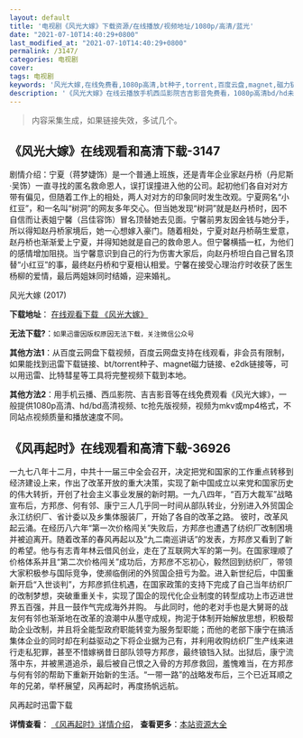 ```yaml
---
layout: default
title: '电视剧《风光大嫁》下载资源/在线播放/视频地址/1080p/高清/蓝光'
date: "2021-07-10T14:40:29+0800"
last_modified_at: "2021-07-10T14:40:29+0800"
permalink: /3147/
categories: 电视剧
cover:
tags: 电视剧
keywords: '风光大嫁,在线免费看,1080p高清,bt种子,torrent,百度云盘,magnet,磁力链,迅雷下载资源'
description: '《风光大嫁》在线云播放手机西瓜影院吉吉影音免费看，1080p高清bd/hd未删减完整版和tc抢先枪版，mkv/mp4格式，附带bt/torrent种子、magnet/磁力链、百度云盘、网盘资源迅雷下载链接'
---
```


>内容采集生成，如果链接失效，多试几个。


## 《风光大嫁》在线观看和高清下载-3147

剧情介绍：宁夏（蒋梦婕饰）是一个普通上班族，还是青年企业家赵丹桥（丹尼斯·吴饰）一直寻找的匿名救命恩人，误打误撞进入他的公司。起初他们各自对对方带有偏见，但随着工作上的相处，两人对对方的印象同时发生改观。宁夏网名“小红豆”，和一名叫“树洞”的网友多年交心。但当她发现“树洞”就是赵丹桥时，因不自信而让表姐宁馨（吕佳容饰）冒名顶替她去见面。宁馨前男友因金钱与她分手，所以得知赵丹桥家境后，她一心想嫁入豪门。随着相处，宁夏对赵丹桥萌生爱意，赵丹桥也渐渐爱上宁夏，并得知她就是自己的救命恩人。但宁馨横插一杠，为他们的感情增加阻挠。当宁馨意识到自己的行为伤害大家后，向赵丹桥坦白自己冒名顶替“小红豆”的事，最终赵丹桥和宁夏相认相爱。宁馨在接受心理治疗时收获了医生杨柳的爱情，最后两姐妹同时结婚，迎来婚礼。


风光大嫁 (2017)

**下载地址**： [在线观看下载 《风光大嫁》](https://www.btbtdy.me/btdy/dy12473.html) 


**无法下载?**：`如果迅雷因版权原因无法下载，关注微信公众号 `

**其他方法1**：从百度云网盘下载视频，百度云网盘支持在线观看，非会员有限制，如果能找到迅雷下载链接、bt/torrent种子、magnet磁力链接、e2dk链接等，可以用迅雷、比特彗星等工具将完整视频下载到本地。

**其他方法2**：用手机云播、西瓜影院、吉吉影音等在线免费观看《风光大嫁》，一般提供1080p高清、hd/bd高清视频、tc抢先版视频，视频为mkv或mp4格式，不同站点视频质量和播放速度不同。


## 《风再起时》在线观看和高清下载-36926

一九七八年十二月，中共十一届三中全会召开，决定把党和国家的工作重点转移到经济建设上来，作出了改革开放的重大决策，实现了新中国成立以来党和国家历史的伟大转折，开创了社会主义事业发展的新时期。一九八四年，“百万大裁军”战略宣布后，方邦彦、何有邻、康宁三人几乎同一时间从部队转业，分别进入外贸国企永江纺织厂、省计委以及乡集体服装厂，开始了各自的改革之路。 彼时，改革风起云涌。在经历八六年“第一次价格闯关”失败后，方邦彦也遭遇了纺织厂改制困境并被迫离开。随着改革的春风再起以及“九二南巡讲话”的发表，方邦彦又看到了新的希望。他与有志青年林云借风创业，走在了互联网大军的第一列。在国家理顺了价格体系并且“第二次价格闯关”成功后，方邦彦不忘初心，毅然回到纺织厂，带领大家积极参与国际竞争，使濒临倒闭的外贸国企扭亏为盈。进入新世纪后，中国重新开启“入世谈判”，方邦彦抓住机遇，在国家政策的支持下完成了自己当年纺织厂的改制梦想，突破重重关卡，实现了国企的现代化企业制度的转型成功上市迈进世界五百强，并且一鼓作气完成海外并购。 与此同时，他的老对手也是大舅哥的战友何有邻也渐渐地在改革的浪潮中从墨守成规，拘泥于体制开始解放思想，积极帮助企业改制，并且将全能型政府职能转变为服务型职能；而他的老部下康宁在搞活集体企业的同时却在利益驱动之下将企业据为己有，并利用收购纺织厂生产线来进行走私犯罪，甚至不惜嫁祸昔日部队领导方邦彦，最终锒铛入狱。出狱后，康宁流落中东，并被黑道追杀，最后被自己恨之入骨的方邦彦救回，羞愧难当，在方邦彦与何有邻的帮助下重新开始新的生活。“一带一路”的战略发布后，三个已近耳顺之年的兄弟，举杯展望，风再起时，再度扬帆远航。


风再起时迅雷下载

**详情查看**： [《风再起时》详情介绍](/movie/36926/)， **查看更多**：[本站资源大全](/movie/t/all/)

